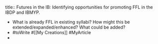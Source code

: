 title:: Futures in the IB: Identifying opportunities for promoting FFL in the IBDP and IBMYP.
- What is already FFL in existing syllabi? How might this be extended/expanded/enhanced? What could be added?
- #toWrite #[[My Creations]] #MyArticle
-